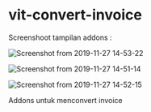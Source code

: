 # vit-convert-invoice
  
 Screenshoot tampilan addons : 

![Screenshot from 2019-11-27 14-53-22](https://user-images.githubusercontent.com/43681671/69704293-b2d53200-1125-11ea-8600-2dbb1bb1b0bb.png)
 
![Screenshot from 2019-11-27 14-51-14](https://user-images.githubusercontent.com/43681671/69704108-6b4ea600-1125-11ea-8139-c9a13bf8ab04.png)

![Screenshot from 2019-11-27 14-52-15](https://user-images.githubusercontent.com/43681671/69704226-9802bd80-1125-11ea-82b0-02c43d26c9a8.png)


Addons untuk menconvert invoice
